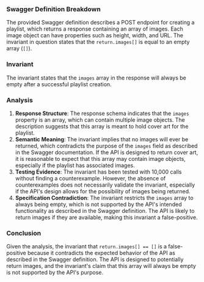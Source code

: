 ### Swagger Definition Breakdown
The provided Swagger definition describes a POST endpoint for creating a playlist, which returns a response containing an array of images. Each image object can have properties such as height, width, and URL. The invariant in question states that the `return.images[]` is equal to an empty array (`[]`).

### Invariant
The invariant states that the `images` array in the response will always be empty after a successful playlist creation. 

### Analysis
1. **Response Structure**: The response schema indicates that the `images` property is an array, which can contain multiple image objects. The description suggests that this array is meant to hold cover art for the playlist.
2. **Semantic Meaning**: The invariant implies that no images will ever be returned, which contradicts the purpose of the `images` field as described in the Swagger documentation. If the API is designed to return cover art, it is reasonable to expect that this array may contain image objects, especially if the playlist has associated images.
3. **Testing Evidence**: The invariant has been tested with 10,000 calls without finding a counterexample. However, the absence of counterexamples does not necessarily validate the invariant, especially if the API's design allows for the possibility of images being returned.
4. **Specification Contradiction**: The invariant restricts the `images` array to always being empty, which is not supported by the API's intended functionality as described in the Swagger definition. The API is likely to return images if they are available, making this invariant a false-positive.

### Conclusion
Given the analysis, the invariant that `return.images[] == []` is a false-positive because it contradicts the expected behavior of the API as described in the Swagger definition. The API is designed to potentially return images, and the invariant's claim that this array will always be empty is not supported by the API's purpose.

